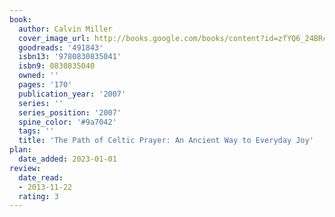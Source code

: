 ```yaml
---
book:
  author: Calvin Miller
  cover_image_url: http://books.google.com/books/content?id=zfYQ6_24BRcC&printsec=frontcover&img=1&zoom=1&edge=curl&source=gbs_api
  goodreads: '491843'
  isbn13: '9780830835041'
  isbn9: 0830835040
  owned: ''
  pages: '170'
  publication_year: '2007'
  series: ''
  series_position: '2007'
  spine_color: '#9a7042'
  tags: ''
  title: 'The Path of Celtic Prayer: An Ancient Way to Everyday Joy'
plan:
  date_added: 2023-01-01
review:
  date_read:
  - 2013-11-22
  rating: 3
---
```

